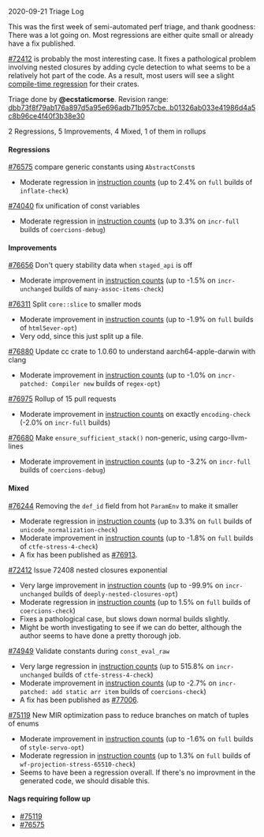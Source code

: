 2020-09-21 Triage Log

This was the first week of semi-automated perf triage, and thank goodness:
There was a lot going on. Most regressions are either quite small or already
have a fix published.

[#72412](https://github.com/rust-lang/rust/issues/72412) is probably the most
interesting case. It fixes a pathological problem involving nested closures by
adding cycle detection to what seems to be a relatively hot part of the code.
As a result, most users will see a slight [compile-time
regression](https://perf.rust-lang.org/compare.html?start=2c69266c0697b0c0b34abea62cba1a1d3c59c90c&end=fdc3405c20122fd0f077f5a77addabc873f20e4c&stat=task-clock)
for their crates.

Triage done by **@ecstaticmorse**.
Revision range: [dbb73f8f79ab176a897d5a95e696adb71b957cbe..b01326ab033e41986d4a5c8b96ce4f40f3b38e30](https://perf.rust-lang.org/?start=dbb73f8f79ab176a897d5a95e696adb71b957cbe&end=b01326ab033e41986d4a5c8b96ce4f40f3b38e30&absolute=false&stat=instructions%3Au)

2 Regressions, 5 Improvements, 4 Mixed,
1 of them in rollups

#### Regressions

[#76575](https://github.com/rust-lang/rust/issues/76575) compare generic constants using `AbstractConst`s
- Moderate regression in [instruction counts](https://perf.rust-lang.org/compare.html?start=fdc3405c20122fd0f077f5a77addabc873f20e4c&end=9f8ac718f44e280edb1a7b3266f2c26106ec11a0&stat=instructions:u)
 (up to 2.4% on `full` builds of `inflate-check`)

[#74040](https://github.com/rust-lang/rust/issues/74040) fix unification of const variables
- Moderate regression in [instruction counts](https://perf.rust-lang.org/compare.html?start=956e06c6c85e918524b67503c4d65c7baf539585&end=e0bf356f9e5f6a8cca1eb656e900ffba79340fa1&stat=instructions:u)
  (up to 3.3% on `incr-full` builds of `coercions-debug`)

#### Improvements

[#76656](https://github.com/rust-lang/rust/issues/76656) Don't query stability data when `staged_api` is off
- Moderate improvement in [instruction counts](https://perf.rust-lang.org/compare.html?start=f9a322a6fdd1e12fbe30441feaa4402e23efe303&end=1eb00abf35b9bb59825edf81d05c2fa2f17cefca&stat=instructions:u)
  (up to -1.5% on `incr-unchanged` builds of `many-assoc-items-check`)

[#76311](https://github.com/rust-lang/rust/issues/76311) Split `core::slice` to smaller mods
- Moderate improvement in [instruction counts](https://perf.rust-lang.org/compare.html?start=90b1f5ae59291dd69d72fad41a22277df19dc953&end=4c1966f97e192d6282be935baa163fb58f9b8b27&stat=instructions:u)
  (up to -1.9% on `full` builds of `html5ever-opt`)
- Very odd, since this just split up a file.

[#76880](https://github.com/rust-lang/rust/issues/76880) Update cc crate to 1.0.60 to understand aarch64-apple-darwin with clang
- Moderate improvement in [instruction counts](https://perf.rust-lang.org/compare.html?start=8e9d5db8392c44a2e94008168fa3506ecddaa357&end=b3aae050cd7e0c9a9eb6085bd49b02f67dc1396f&stat=instructions:u)
(up to -1.0% on `incr-patched: Compiler new` builds of `regex-opt`)

[#76975](https://github.com/rust-lang/rust/issues/76975) Rollup of 15 pull requests
- Moderate improvement in [instruction counts](https://perf.rust-lang.org/compare.html?start=b873fa6d42cf305131d2583d03b84686e5e40f2e&end=81e02708f1f4760244756548981277d5199baa9a&stat=instructions:u)
on exactly `encoding-check` (-2.0% on `incr-full` builds)

[#76680](https://github.com/rust-lang/rust/issues/76680) Make `ensure_sufficient_stack()` non-generic, using cargo-llvm-lines
- Moderate improvement in [instruction counts](https://perf.rust-lang.org/compare.html?start=4eff9b0b29a8898c839d46f3c66526710afed68a&end=b01326ab033e41986d4a5c8b96ce4f40f3b38e30&stat=instructions:u)
(up to -3.2% on `incr-full` builds of `coercions-debug`)

#### Mixed

[#76244](https://github.com/rust-lang/rust/issues/76244) Removing the `def_id` field from hot `ParamEnv` to make it smaller
- Moderate regression in [instruction counts](https://perf.rust-lang.org/compare.html?start=a055c5a1bd95e029e9b31891db63b6dc8258b472&end=7402a394471a6738a40fea7d4f1891666e5a80c5&stat=instructions:u)
  (up to 3.3% on `full` builds of `unicode_normalization-check`)
- Moderate improvement in [instruction counts](https://perf.rust-lang.org/compare.html?start=a055c5a1bd95e029e9b31891db63b6dc8258b472&end=7402a394471a6738a40fea7d4f1891666e5a80c5&stat=instructions:u)
  (up to -1.8% on `full` builds of `ctfe-stress-4-check`)
- A fix has been published as [#76913](https://github.com/rust-lang/rust/pull/76913).

[#72412](https://github.com/rust-lang/rust/issues/72412) Issue 72408 nested closures exponential
- Very large improvement in [instruction counts](https://perf.rust-lang.org/compare.html?start=2c69266c0697b0c0b34abea62cba1a1d3c59c90c&end=fdc3405c20122fd0f077f5a77addabc873f20e4c&stat=instructions:u)
  (up to -99.9% on `incr-unchanged` builds of `deeply-nested-closures-opt`)
- Moderate regression in [instruction counts](https://perf.rust-lang.org/compare.html?start=2c69266c0697b0c0b34abea62cba1a1d3c59c90c&end=fdc3405c20122fd0f077f5a77addabc873f20e4c&stat=instructions:u)
  (up to 1.5% on `full` builds of `coercions-check`)
- Fixes a pathological case, but slows down normal builds slightly.
- Might be worth investigating to see if we can do better, although the author seems to have done a pretty thorough job.

[#74949](https://github.com/rust-lang/rust/issues/74949) Validate constants during `const_eval_raw`
- Very large regression in [instruction counts](https://perf.rust-lang.org/compare.html?start=10b3595ba6a4c658c9dea105488fc562c815e434&end=5e449b9adff463455743291b0c1f76feec092992&stat=instructions:u)
  (up to 515.8% on `incr-unchanged` builds of `ctfe-stress-4-check`)
- Moderate improvement in [instruction counts](https://perf.rust-lang.org/compare.html?start=10b3595ba6a4c658c9dea105488fc562c815e434&end=5e449b9adff463455743291b0c1f76feec092992&stat=instructions:u)
  (up to -2.7% on `incr-patched: add static arr item` builds of `coercions-check`)
- A fix has been published as [#77006](https://github.com/rust-lang/rust/pull/77006).

[#75119](https://github.com/rust-lang/rust/issues/75119)  New MIR optimization pass to reduce branches on match of tuples of enums
- Moderate improvement in [instruction counts](https://perf.rust-lang.org/compare.html?start=81e02708f1f4760244756548981277d5199baa9a&end=2e0edc0f28c5647141bedba02e7a222d3a5dc9c3&stat=instructions:u)
  (up to -1.6% on `full` builds of `style-servo-opt`)
- Moderate regression in [instruction counts](https://perf.rust-lang.org/compare.html?start=81e02708f1f4760244756548981277d5199baa9a&end=2e0edc0f28c5647141bedba02e7a222d3a5dc9c3&stat=instructions:u)
  (up to 1.3% on `full` builds of `wf-projection-stress-65510-check`)
- Seems to have been a regression overall. If there's no improvment in the generated code, we should disable this.

#### Nags requiring follow up

- [#75119](https://github.com/rust-lang/rust/issues/75119)
- [#76575](https://github.com/rust-lang/rust/issues/76575)

